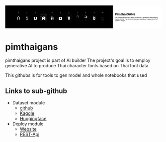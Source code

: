 ![pimthaigans-banner](./assets/PimthaiGANs-Repo-Datasets.png)

# pimthaigans

pimthaigans project is part of Ai builder
The project's goal is to employ generative AI to produce Thai character fonts based on Thai font data.

This githubs is for tools to gen model and whole notebooks that used

## Links to sub-github

- Dataset module
  - [github](https://github.com/Bermlnwza/PimthaiGANS-Dataset)
  - [Kaggle](https://www.kaggle.com/datasets/supawitmarayat/pimthaigans-dataset)
  - [Huggingface](https://huggingface.co/datasets/SupawitMarayat/PimthaiGANS-Dataset)
- Deploy module
  - [Website](https://github.com/Beamlnwza/pimthaigans-website)
  - [REST-Api](https://github.com/Beamlnwza/pimthaigans-api)
